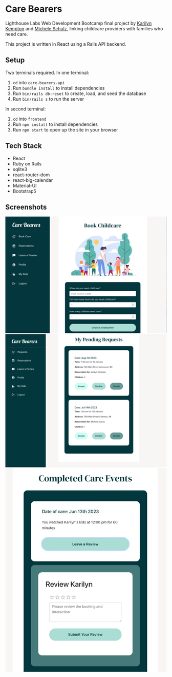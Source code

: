 # Care Bearers
Lighthouse Labs Web Development Bootcamp final project by [Karilyn Kempton](https://github.com/karilyn/) and [Michele Schulz](https://github.com/schmmv/), linking childcare providers with families who need care.

This project is written in React using a Rails API backend. 

## Setup
Two terminals required.
In one terminal:
1. `cd` into `care-bearers-api`
2. Run `bundle install` to install dependencies
3. Run `bin/rails db:reset` to create, load, and seed the database
4. Run `bin/rails s` to run the server

In second terminal:
1. `cd` into `frontend`
2. Run `npm install` to install dependencies
3. Run `npm start` to open up the site in your browser

## Tech Stack
- React
- Ruby on Rails
- sqlite3
- react-router-dom
- react-big-calendar
- Material-UI
- Bootstrap5

## Screenshots 
!["booking form"](https://github.com/karilyn/CareBearers/blob/main/frontend/docs/carebearers_booking.jpg?raw=true)
!["pending requests"](https://github.com/karilyn/CareBearers/blob/main/frontend/docs/carebearers_requests.jpg?raw=true)
!["review popup"](https://github.com/karilyn/CareBearers/blob/main/frontend/docs/carebearers_review_popup.jpg?raw=true)
